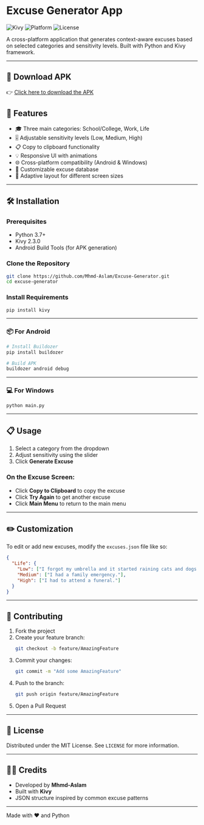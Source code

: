 # Excuse Generator App

![Kivy](https://img.shields.io/badge/Kivy-2.1.0-green)
![Platform](https://img.shields.io/badge/Platform-Android%20%7C%20Windows-blue)
![License](https://img.shields.io/badge/License-MIT-yellow)

A cross-platform application that generates context-aware excuses based on selected categories and sensitivity levels. Built with Python and Kivy framework.

---

## 📲 Download APK

👉 [Click here to download the APK](https://github.com/Mhmd-Aslam/Excuse-Generator/raw/main/bin/excuseapp-3.2-arm64.apk)

## 🚀 Features

- 🎓 Three main categories: School/College, Work, Life  
- 🎚️ Adjustable sensitivity levels (Low, Medium, High)  
- 📋 Copy to clipboard functionality  
- 💡 Responsive UI with animations  
- 🌐 Cross-platform compatibility (Android & Windows)    
- 🧩 Customizable excuse database  
- 📱 Adaptive layout for different screen sizes  

---

## 🛠️ Installation

### Prerequisites
- Python 3.7+
- Kivy 2.3.0
- Android Build Tools (for APK generation)

### Clone the Repository
```bash
git clone https://github.com/Mhmd-Aslam/Excuse-Generator.git
cd excuse-generator
```

### Install Requirements
```bash
pip install kivy
```

---

### 📦 For Android
```bash
# Install Buildozer
pip install buildozer

# Build APK
buildozer android debug
```

---

### 💻 For Windows
```bash
python main.py
```

---

## 📋 Usage

1. Select a category from the dropdown  
2. Adjust sensitivity using the slider  
3. Click **Generate Excuse**  

### On the Excuse Screen:
- Click **Copy to Clipboard** to copy the excuse  
- Click **Try Again** to get another excuse  
- Click **Main Menu** to return to the main menu  

---

## ✏️ Customization

To edit or add new excuses, modify the `excuses.json` file like so:

```json
{
  "Life": {
    "Low": ["I forgot my umbrella and it started raining cats and dogs."],
    "Medium": ["I had a family emergency."],
    "High": ["I had to attend a funeral."]
  }
}
```

---

## 🤝 Contributing

1. Fork the project  
2. Create your feature branch:  
   ```bash
   git checkout -b feature/AmazingFeature
   ```
3. Commit your changes:  
   ```bash
   git commit -m "Add some AmazingFeature"
   ```
4. Push to the branch:  
   ```bash
   git push origin feature/AmazingFeature
   ```
5. Open a Pull Request  

---

## 📄 License

Distributed under the MIT License. See `LICENSE` for more information.

---

## 👨‍💻 Credits

- Developed by **Mhmd-Aslam**  
- Built with **Kivy**  
- JSON structure inspired by common excuse patterns

---

Made with ❤️ and Python
